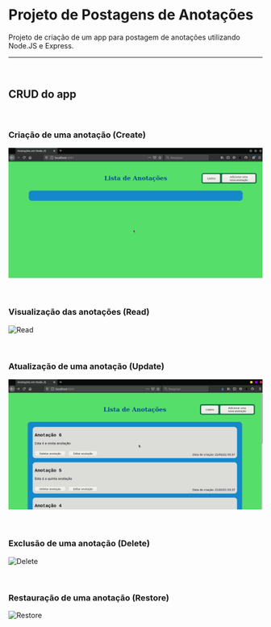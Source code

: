 # Projeto de Postagens de Anotações
Projeto de criação de um app para postagem de anotações utilizando Node.JS e Express.

***

<br/>

## CRUD do app

<br/>

### Criação de uma anotação (Create) 
![Create](https://github.com/andreysena/projeto-postagem-anotacoes/blob/main/media/Create.gif)

<br/>

### Visualização das anotações (Read) 
![Read](https://github.com/andreysena/projeto-postagem-anotacoes/blob/main/media/Read.gif)

<br/>

### Atualização de uma anotação (Update) 
![Update](https://github.com/andreysena/projeto-postagem-anotacoes/blob/main/media/Update.gif)

<br/>

### Exclusão de uma anotação (Delete) 
![Delete](https://github.com/andreysena/projeto-postagem-anotacoes/blob/main/media/Delete.gif)

<br/>

### Restauração de uma anotação (Restore) 
![Restore](https://github.com/andreysena/projeto-postagem-anotacoes/blob/main/media/Restore.gif)
